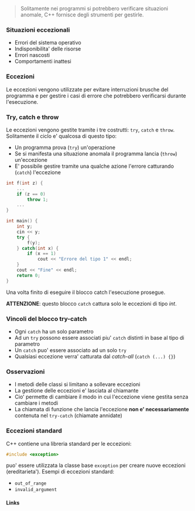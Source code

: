 >Solitamente nei programmi si potrebbero verificare situazioni anomale, C++ fornisce degli strumenti per gestirle.

### Situazioni eccezionali
- Errori del sistema operativo
- Indisponibilita' delle risorse
- Errori nascosti
- Comportamenti inattesi

### Eccezioni
Le eccezioni vengono utilizzate per evitare interruzioni brusche del programma e per gestire i casi di errore che potrebbero verificarsi durante l'esecuzione.

### Try, catch e throw
Le eccezioni vengono gestite tramite i tre costrutti: ``try``, ``catch`` e ``throw``.
Solitamente il ciclo e' qualcosa di questo tipo:
- Un programma prova (``try``) un'operazione
- Se si manifesta una situazione anomala il programma lancia (``throw``) un'eccezione
- E' possibile gestire tramite una qualche azione l'errore catturando (``catch``) l'eccezione
```cpp
int f(int z) {
	...
	if (z == 0) 
		throw 1;
	...
}

int main() {
	int y;
	cin << y;
	try {
		f(y);
	} catch(int x) {
		if (x == 1)
			cout << "Errore del tipo 1" << endl;
	}
	cout << "Fine" << endl;
	return 0;
}
```
Una volta finito di eseguire il blocco catch l'esecuzione prosegue.

**ATTENZIONE**: questo blocco ``catch`` cattura solo le eccezioni di tipo *int*.

### Vincoli del blocco try-catch
- Ogni ``catch`` ha un solo parametro
- Ad un ``try`` possono essere associati piu' ``catch`` distinti in base al tipo di parametro
- Un ``catch`` puo' essere associato ad un solo ``try``
- Qualsiasi eccezione verra' catturata dal *catch-all* (``catch (...) {}``)

### Osservazioni
- I metodi delle classi si limitano a sollevare eccezioni
- La gestione delle eccezioni e' lasciata al chiamante
- Cio' permette di cambiare il modo in cui l'eccezione viene gestita senza cambiare i metodi
- La chiamata di funzione che lancia l'eccezione **non e' necessariamente** contenuta nel ``try-catch`` (chiamate annidate)

### Eccezioni standard
C++ contiene una libreria standard per le eccezioni:
```cpp
#include <exception>
```
puo' essere utilizzata la classe base ``exception`` per creare nuove eccezioni (ereditarieta').
Esempi di eccezioni standard:
- ``out_of_range``
- ``invalid_argument``

#### Links